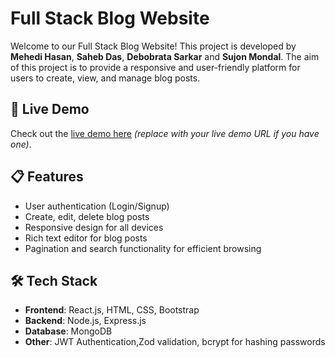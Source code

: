 # Full Stack Blog Website

Welcome to our Full Stack Blog Website! This project is developed by **Mehedi Hasan**, **Saheb Das**, **Debobrata Sarkar** and **Sujon Mondal**.
The aim of this project is to provide a responsive and user-friendly platform for users to create, view, and manage blog posts.

## 🚀 Live Demo
Check out the [live demo here](#) *(replace with your live demo URL if you have one)*.

## 📋 Features
- User authentication (Login/Signup)
- Create, edit, delete blog posts
- Responsive design for all devices
- Rich text editor for blog posts
- Pagination and search functionality for efficient browsing

## 🛠️ Tech Stack
- **Frontend**: React.js, HTML, CSS, Bootstrap
- **Backend**: Node.js, Express.js
- **Database**: MongoDB
- **Other**: JWT Authentication,Zod validation, bcrypt for hashing passwords

